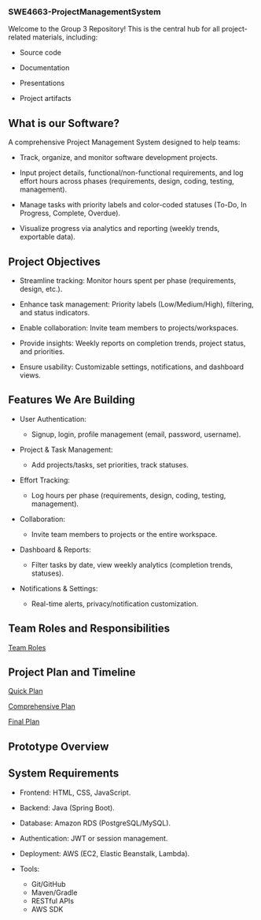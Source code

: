 ### SWE4663-ProjectManagementSystem
Welcome to the Group 3 Repository! This is the central hub for all project-related materials, including:

* Source code

* Documentation

* Presentations

* Project artifacts


## What is our Software?
A comprehensive Project Management System designed to help teams:

* Track, organize, and monitor software development projects.

* Input project details, functional/non-functional requirements, and log effort hours across phases (requirements, design, coding, testing, management).

* Manage tasks with priority labels and color-coded statuses (To-Do, In Progress, Complete, Overdue).

* Visualize progress via analytics and reporting (weekly trends, exportable data).

## Project Objectives
* Streamline tracking: Monitor hours spent per phase (requirements, design, etc.).

* Enhance task management: Priority labels (Low/Medium/High), filtering, and status indicators.

* Enable collaboration: Invite team members to projects/workspaces.
  
* Provide insights: Weekly reports on completion trends, project status, and priorities.

* Ensure usability: Customizable settings, notifications, and dashboard views.

## Features We Are Building
* User Authentication:

  * Signup, login, profile management (email, password, username).

* Project & Task Management:

  * Add projects/tasks, set priorities, track statuses.

* Effort Tracking:

  * Log hours per phase (requirements, design, coding, testing, management).

* Collaboration:

  * Invite team members to projects or the entire workspace.

* Dashboard & Reports:

  * Filter tasks by date, view weekly analytics (completion trends, statuses).

* Notifications & Settings:
  * Real-time alerts, privacy/notification customization.

## Team Roles and Responsibilities
[Team Roles](https://github.com/shams-hasan/SWE4663-ProjectManagementSystem/blob/24300b7e6ecdd354d7fbd5280497044433cb4bfb/TEAM_ROLES.md)

## Project Plan and Timeline
[Quick Plan](https://github.com/shams-hasan/SWE4663-ProjectManagementSystem/tree/e83ca0a9d51b1926d2b4169e396977dffec52f27/Quick-Plan)

[Comprehensive Plan](https://github.com/shams-hasan/SWE4663-ProjectManagementSystem/tree/f31ab846c9ce5dc77d90b4a8b7ca53a67be90bdd/Planning-Docs/Comprehensive-Plan)

[Final Plan](https://github.com/shams-hasan/SWE4663-ProjectManagementSystem/blob/696b3fae199f541e36b009f8d844956f2138d321/Planning-Docs/Project%20Management%20System%20-%20Final%20Deliverable.pdf)

## Prototype Overview


## System Requirements
 * Frontend: HTML, CSS, JavaScript.
 * Backend: Java (Spring Boot).
 * Database: Amazon RDS (PostgreSQL/MySQL).
 * Authentication: JWT or session management.
 * Deployment: AWS (EC2, Elastic Beanstalk, Lambda).
 * Tools:

    * Git/GitHub
    * Maven/Gradle
    * RESTful APIs
    * AWS SDK
